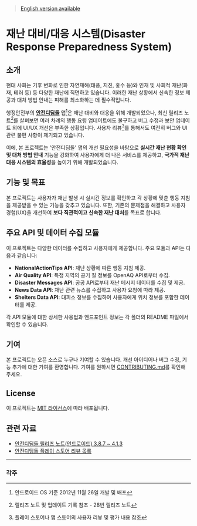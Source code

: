 > [English version available](README/README_en.md)

# 재난 대비/대응 시스템(Disaster Response Preparedness System)

## 소개
현대 사회는 기후 변화로 인한 자연재해(태풍, 지진, 홍수 등)와 인재 및 사회적 재난(화재, 테러 등) 등 다양한 재난에 직면하고 있습니다. 
이러한 재난 상황에서 신속한 정보 제공과 대처 방법 안내는 피해를 최소화하는 데 필수적입니다.

행정안전부의 **[안전디딤돌](https://www.mois.go.kr/frt/sub/a06/b11/safetyStep/screen.do)** 앱[^id1]은 재난 대비와 대응을 위해 개발되었으나, 
최신 릴리즈 노트[^id2]를 살펴보면 여러 차례의 행동 요령 업데이트에도 불구하고 버그 수정과 보안 업데이트 외에 UI/UX 개선은 부족한 상황입니다. 
사용자 리뷰[^id3]를 통해서도 여전히 버그와 UI 관련 불편 사항이 제기되고 있습니다.

이에, 본 프로젝트는 '안전디딤돌' 앱의 개선 필요성을 바탕으로 **실시간 재난 현황 확인 및 대처 방법 안내** 기능을 강화하여 사용자에게 더 나은 서비스를 제공하고, 
**국가적 재난 대응 시스템의 효율성**을 높이기 위해 개발되었습니다.

## 기능 및 목표
본 프로젝트는 사용자가 재난 발생 시 실시간 정보를 확인하고 각 상황에 맞춘 행동 지침을 제공받을 수 있는 기능을 갖추고 있습니다. 
또한, 기존의 문제점을 해결하고 사용자 경험(UX)을 개선하여 **보다 직관적이고 신속한 재난 대처**를 목표로 합니다.

## 주요 API 및 데이터 수집 모듈
이 프로젝트는 다양한 데이터를 수집하고 사용자에게 제공합니다. 주요 모듈과 API는 다음과 같습니다:
* **NationalActionTips API**: 재난 상황에 따른 행동 지침 제공.
* **Air Quality API**: 특정 지역의 공기 질 정보를 OpenAQ API로부터 수집.
* **Disaster Messages API**: 공공 API로부터 재난 메시지 데이터를 수집 및 제공.
* **News Data API**: 재난 관련 뉴스를 수집하고 사용자 요청에 따라 제공.
* **Shelters Data API**: 대피소 정보를 수집하여 사용자에게 위치 정보를 포함한 데이터를 제공.

각 API 모듈에 대한 상세한 사용법과 엔드포인트 정보는 각 폴더의 README 파일에서 확인할 수 있습니다.

## 기여
본 프로젝트는 오픈 소스로 누구나 기여할 수 있습니다. 개선 아이디어나 버그 수정, 기능 추가에 대한 기여를 환영합니다. 기여를 원하시면 [CONTRIBUTING.md](CONTRIBUTING.md)를 확인해 주세요.

## License
이 프로젝트는 [MIT 라이선스](LICENSE)에 따라 배포됩니다.

## 관련 자료
- [안전디딤돌 릴리즈 노트(안드로이드) 3.8.7 ~ 4.1.3](README/disasteralert_new/Release_Notes/release_notes.txt)
- [안전디딤돌 플레이 스토어 리뷰 목록](README/disasteralert_new/Release_Notes/play_store_review.md)

-------

### 각주
[^id1]: 안드로이드 OS 기준 2012년 11월 26일 개발 및 배포
[^id2]: 릴리즈 노트 및 업데이트 기록 참조 - 28번 릴리즈 노트
[^id3]: 플레이 스토어나 앱 스토어의 사용자 리뷰 및 평가 내용 참조

